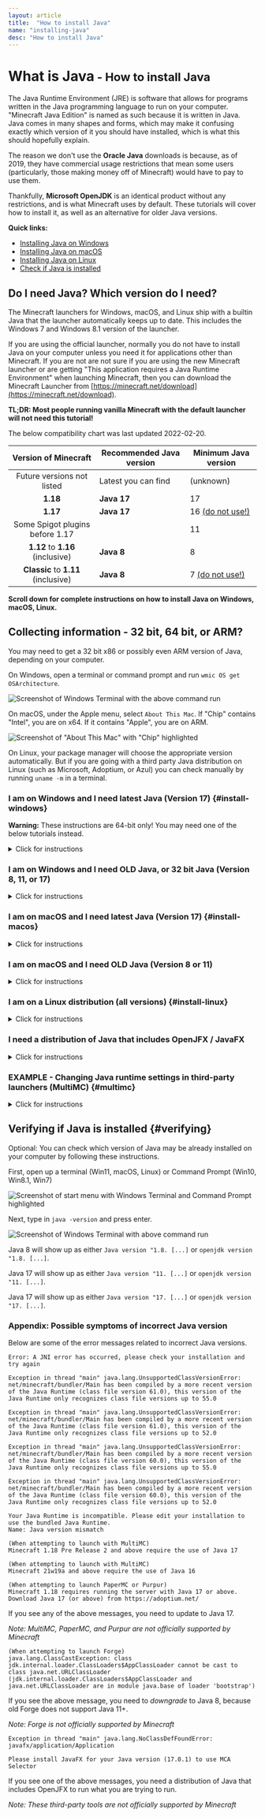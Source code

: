 ```yaml
---
layout: article
title:  "How to install Java"
name: "installing-java"
desc: "How to install Java"
---
```

# What is Java<small> - How to install Java</small>

The Java Runtime Environment (JRE) is software that allows for programs written in the Java programming language to run on your computer. "Minecraft Java Edition" is named as such because it is written in Java. Java comes in many shapes and forms, which may make it confusing exactly which version of it you should have installed, which is what this should hopefully explain.

The reason we don't use the **Oracle Java** downloads is because, as of 2019, they have commercial usage restrictions that mean some users (particularly, those making money off of Minecraft) would have to pay to use them.

Thankfully, **Microsoft OpenJDK** is an identical product without any restrictions, and is what Minecraft uses by default. These tutorials will cover how to install it, as well as an alternative for older Java versions.

**Quick links:** 
- [Installing Java on Windows](#install-windows)
- [Installing Java on macOS](#install-macos)
- [Installing Java on Linux](#install-linux)
- [Check if Java is installed](#verifying)

## Do I need Java? Which version do I need?

The Minecraft launchers for Windows, macOS, and Linux ship with a builtin Java that the launcher automatically keeps up to date. This includes the Windows 7 and Windows 8.1 version of the launcher.

If you are using the official launcher, normally you do not have to install Java on your computer unless you need it for applications other than Minecraft. If you are not are not sure if you are using the new Minecraft launcher or are getting "This application requires a Java Runtime Environment" when launching Minecraft, then you can download the Minecraft Launcher from [https://minecraft.net/download](https://minecraft.net/download).

**TL;DR: Most people running vanilla Minecraft with the default launcher will not need this tutorial!**

The below compatibility chart was last updated 2022-02-20.

| Version of Minecraft | Recommended Java version | Minimum Java version |
|:-:|-|-|
| Future versions not listed | Latest you can find | (unknown) |
| **1.18** | **Java 17** | 17 |
| **1.17** | **Java 17** | 16 [(do not use!)](https://endoflife.date/java) |
| Some Spigot plugins before 1.17 | | 11 |
| **1.12** to **1.16** (inclusive) | **Java 8** | 8 |
| **Classic** to **1.11** (inclusive) | **Java 8** | 7 [(do not use!)](https://endoflife.date/java) |

**Scroll down for complete instructions on how to install Java on Windows, macOS, Linux.**

## Collecting information - 32 bit, 64 bit, or ARM?

You may need to get a 32 bit x86 or possibly even ARM version of Java, depending on your computer.

On Windows, open a terminal or command prompt and run `wmic OS get OSArchitecture`.

![Screenshot of Windows Terminal with the above command run](/static/images/help/installing-java/verifying/verifying-architecture-windows.jpg)

On macOS, under the Apple menu, select `About This Mac`. If "Chip" contains "Intel", you are on x64. If it contains "Apple", you are on ARM.

![Screenshot of "About This Mac" with "Chip" highlighted](/static/images/help/installing-java/verifying/verifying-architecture-macos.png)

On Linux, your package manager will choose the appropriate version automatically. But if you are going with a third party Java distribution on Linux (such as Microsoft, Adoptium, or Azul) you can check manually by running `uname -m` in a terminal.

### I am on Windows and I need latest Java (Version 17) {#install-windows}

**Warning:** These instructions are 64-bit only! You may need one of the below tutorials instead.

<details><summary>Click for instructions</summary> {{ "

Visit the website for [Microsoft OpenJDK](https://www.microsoft.com/openjdk). This is the exact same version of Java that is bundled with the vanilla launcher.

![Screenshot of Microsoft OpenJDK website with download button highlighted](/static/images/help/installing-java/microsoft-windows/openjdk-installer-1.jpg)

Scroll down, and download the x64 `.msi` file for Windows:

![Screenshot of Microsoft OpenJDK download page with 64-bit .msi highlighted](/static/images/help/installing-java/microsoft-windows/openjdk-installer-2.jpg)

Run the installer.

![Screenshot of OpenJDK installer in downloads folder](/static/images/help/installing-java/microsoft-windows/openjdk-installer-3.jpg)

Click **Next**

![Screenshot of OpenJDK installer](/static/images/help/installing-java/microsoft-windows/openjdk-installer-4.jpg)

Click **Next**

![Screenshot of OpenJDK installer](/static/images/help/installing-java/microsoft-windows/openjdk-installer-5.jpg)

Make sure that both **Add to PATH** and **Set JAVA_HOME variable** are set to **Will be installed on local hard drive**.

This step is especially important if you intend to run a server or code mods for the game!

![Screenshot of OpenJDK installer](/static/images/help/installing-java/microsoft-windows/openjdk-installer-6.jpg)

Click **Next**

![Screenshot of OpenJDK installer with JAVA_HOME variable setting selected](/static/images/help/installing-java/microsoft-windows/openjdk-installer-7.jpg)

Click **Yes**

![Screenshot of OpenJDK installer](/static/images/help/installing-java/microsoft-windows/openjdk-installer-8.jpg)

Wait for installation to finish...

![Screenshot of OpenJDK installer](/static/images/help/installing-java/microsoft-windows/openjdk-installer-9.jpg)

Click **Finish** to exit the installer.

![Screenshot of OpenJDK installer](/static/images/help/installing-java/microsoft-windows/openjdk-installer-10.jpg)

Once you have installed the proper Java version, you should configure this in your launcher and give the game a go!

Depending on your launcher you may need to manually navigate to the path of Microsoft OpenJDK. In the latest version of Java 17, this path looks like:

```
C:\Program Files\Microsoft\jdk-17.0.2.8-hotspot\bin\javaw.exe
```

Your path will likely have a different version number.

" | markdownify }} </details>

### I am on Windows and I need OLD Java, or 32 bit Java (Version 8, 11, or 17)

<details><summary>Click for instructions</summary> {{ "

Visit the website for [Adoptium Temurin OpenJDK](https://adoptium.net).

Click the version needed, and click `Latest release`

You may need to scroll down and click `Other platforms` if the website is unable to detect that you are using 32-bit x86 Windows.

![Screenshot of Adoptium OpenJDK website with download button highlighted](/static/images/help/installing-java/adoptium-windows/openjdk-installer-1.jpg)

Run the installer.

![Screenshot of OpenJDK installer in downloads folder](/static/images/help/installing-java/adoptium-windows/openjdk-installer-2.jpg)

Click **Next**

![Screenshot of OpenJDK installer](/static/images/help/installing-java/adoptium-windows/openjdk-installer-3.jpg)

Make sure that both **Add to PATH** and **Set JAVA_HOME variable** are set to **Will be installed on local hard drive**.

This step is especially important if you intend to run a server or code mods for the game!

![Screenshot of OpenJDK installer with JAVA_HOME variable setting selected](/static/images/help/installing-java/adoptium-windows/openjdk-installer-4.jpg)

Click **Next**

![Screenshot of OpenJDK installer](/static/images/help/installing-java/adoptium-windows/openjdk-installer-5.jpg)

Click **Yes**

![Screenshot of OpenJDK installer with Windows UAC prompt](/static/images/help/installing-java/adoptium-windows/openjdk-installer-6.jpg)

Wait for the installer to finish...

![Screenshot of OpenJDK installer](/static/images/help/installing-java/adoptium-windows/openjdk-installer-7.jpg)

Once you have installed the proper Java version, you should configure this in your launcher and give the game a go!

Depending on your launcher you may need to manually navigate to the path of Adoptium Temurin OpenJDK. In the latest version of Java 8, this path looks like:

```
C:\Program Files\Eclipse Adoptium\jdk-8.0.322.6-hotspot\bin\javaw.exe
```

Your path will likely have a different version number.

" | markdownify }} </details>

### I am on macOS and I need latest Java (Version 17) {#install-macos}

<details><summary>Click for instructions</summary> {{ "

Visit the website for [Microsoft OpenJDK](https://www.microsoft.com/openjdk). This is the exact same version of Java that is bundled with the vanilla launcher.

![Screenshot of Microsoft OpenJDK website with download button highlighted](/static/images/help/installing-java/microsoft-mac/openjdk-installer-1.jpg)

Scroll down, and download a `.pkg` version for macOS. If you have an **Intel** Mac you should use the **x64** version. If you have an ARM Mac, you should get the **AArch64 / M1** version.

![Screenshot of Microsoft OpenJDK download page with Mac versions highlighted](/static/images/help/installing-java/microsoft-mac/openjdk-installer-2.jpg)

Run the installer.

![Screenshot of OpenJDK installer in downloads tray](/static/images/help/installing-java/microsoft-mac/openjdk-installer-3.jpg)

Click **Continue**

![Screenshot of OpenJDK installer](/static/images/help/installing-java/microsoft-mac/openjdk-installer-4.jpg)

Click **Continue**

![Screenshot of OpenJDK installer](/static/images/help/installing-java/microsoft-mac/openjdk-installer-5.jpg)

Enter your Mac password and click **Install Software**

![Screenshot of OpenJDK installer with Mac password prompt](/static/images/help/installing-java/microsoft-mac/openjdk-installer-6.jpg)

Wait for installation to finish...

![Screenshot of OpenJDK installer](/static/images/help/installing-java/microsoft-mac/openjdk-installer-7.jpg)

Click **Close** to exit the installer.

![Screenshot of OpenJDK installer with close button highlighted](/static/images/help/installing-java/microsoft-mac/openjdk-installer-8.jpg)

Once you have installed the proper Java version, you should configure this in your launcher and give the game a go!

Depending on your launcher you may need to manually navigate to the path of Microsoft OpenJDK. In the latest version of Java 17, this path looks like:

```
/Library/Java/JavaVirtualMachines/microsoft-17.jdk/Contents/Home/bin/java
```

Your path may have a different version number.

" | markdownify }} </details>

### I am on macOS and I need OLD Java (Version 8 or 11)

<details><summary>Click for instructions</summary> {{ "

Visit the website for [Adoptium Temurin OpenJDK](https://www.microsoft.com/openjdk).

Select the desired version and hit the download button. Make sure that the architecture matches your computer. If it doesn't, click **Other platforms** and navigate to the correct download.

![Screenshot of Adoptium OpenJDK website with download button highlighted](/static/images/help/installing-java/adoptium-mac/openjdk-installer-1.jpg)

Run the installer.

![Screenshot of OpenJDK installer in downloads tray](/static/images/help/installing-java/adoptium-mac/openjdk-installer-2.jpg)

Click **Continue**

![Screenshot of OpenJDK installer](/static/images/help/installing-java/adoptium-mac/openjdk-installer-3.jpg)

Click **Install**

![Screenshot of OpenJDK installer](/static/images/help/installing-java/adoptium-mac/openjdk-installer-4.jpg)

Enter your Mac password and click **Install Software**

![Screenshot of OpenJDK installer with Mac password prompt](/static/images/help/installing-java/adoptium-mac/openjdk-installer-5.jpg)

Wait for installation to finish...

Click **Close** to exit the installer.

![Screenshot of OpenJDK installer](/static/images/help/installing-java/adoptium-mac/openjdk-installer-6.jpg)

Once you have installed the proper Java version, you should configure this in your launcher and give the game a go!

Depending on your launcher you may need to manually navigate to the path of Adoptium Temurin OpenJDK. In the latest version of Java 8, this path looks like:

```
/Library/Java/JavaVirtualMachines/temurin-8.jdk/Contents/Home/bin/java
```

Your path may have a different version number.

" | markdownify }} </details>

### I am on a Linux distribution (all versions) {#install-linux}

<details><summary>Click for instructions</summary> {{ "

Open a terminal

![KDE menu with terminal selected](/static/images/help/installing-java/linux/install-java-1.jpg)

Install Java with your package manager.

##### Ubuntu / Debian / Pop!\_OS / Linux Mint

To install Java 17, 11, 8 respectively, choose one of these commands:
```
sudo apt install openjdk-17-jdk
sudo apt install openjdk-11-jdk
sudo apt install openjdk-8-jdk
```

There are also PPAs available for Adoptium.

##### Fedora

To install Java 17, 11, 8 respectively, choose one of these commands:
```
sudo dnf install java-latest-openjdk.x86_64
sudo dnf install java-11-openjdk.x86_64
sudo dnf install java-1.8.0-openjdk.x86_64
```

##### Archlinux / EndeavorOS / Manjaro

To install Java 17, 11, 8 respectively, choose one of these commands:
```
sudo pacman -S jdk-openjdk
sudo pacman -S jdk11-openjdk
sudo pacman -S jdk8-openjdk
```

##### RHEL / CentOS / RockyLinux / Amazon Linux

To install Java 17, 11, 8 respectively, choose one of these commands:
```
sudo yum install java-17-openjdk
sudo yum install java-11-openjdk
sudo yum install java-1.8.0-openjdk
```

If your distro does not support Java, the Microsoft OpenJDK downloads can be used on all distros.

![Terminal with install command typed in](/static/images/help/installing-java/linux/install-java-2.jpg)

![Terminal with install command executed](/static/images/help/installing-java/linux/install-java-3.jpg)

You may need to adjust which Java version is chosen. To do so:

##### Ubuntu / Debian / Pop!\_OS / Linux Mint

To show available Java versions:
```
update-java-alternatives --list
```
To switch to use Java 17 by default:
```
sudo update-java-alternatives --set java-1.17.0-openjdk-amd64
```

##### Fedora / RHEL / CentOS / RockyLinux / Amazon Linux

```
sudo alternatives --config java
```

Follow the interactive prompt

##### Archlinux / EndeavorOS / Manjaro

To show available Java versions:
```
archlinux-java status
```
To switch to use Java 17 by default:
```
sudo archlinux-java set java-17-openjdk
```

![Terminal with Java alternatives command executed](/static/images/help/installing-java/linux/install-java-4.jpg)

" | markdownify }} </details>

### I need a distribution of Java that includes OpenJFX / JavaFX

<details><summary>Click for instructions</summary> {{ "

OpenJFX may be needed to run some of the external tools in the Minecraft community, such as MCASelector. However, JFX is no longer included with Java by default.

You can use [Azul Zulu](https://www.azul.com/downloads/?package=jdk#download-openjdk) to obtain a version of Java that includes OpenJFX. You must select **Java Package: JDK FX** on the downloads page.

*Note: These third-party tools are not officially supported by Minecraft*

" | markdownify }} </details>

### EXAMPLE - Changing Java runtime settings in third-party launchers (MultiMC) {#multimc}

<details><summary>Click for instructions</summary> {{ "

*Note: MultiMC is not officially supported by Minecraft*

The main reason you would want to manually install Java is to enable the use of third-party launchers that do not bundle Java. Here is how you would do this in MultiMC. Other launchers will have a similar process.

Launch MultiMC, and click either **Edit Instance** or **Settings**.

**Important:** Use `Settings` only if you wish to switch *all* your instances to a specific Java version. Upgrading to Java 17 will break any pre-1.17 Forge instances!

![Settings button in MultiMC](/static/images/help/installing-java/multimc/java-in-multimc-1.jpg)

Click **Settings**, go under the **Java** tab, check **✅ Java Installation**, then click **Browse...**

![Java settings in MultiMC](/static/images/help/installing-java/multimc/java-in-multimc-2.jpg)

Locate `javaw.exe`. If you installed Microsoft OpenJDK for Windows, this will be at a path that looks like `C:\Program Files\Microsoft\jdk-17.0.2.8-hotspot\bin\javaw.exe`, but may not be exactly this.

![Browsing for Java executable](/static/images/help/installing-java/multimc/java-in-multimc-3.jpg)

Run the sanity check to ensure you did everything correctly.

![Java sanity check in MultiMC](/static/images/help/installing-java/multimc/java-in-multimc-4.jpg)

" | markdownify }} </details>

## Verifying if Java is installed {#verifying}

Optional: You can check which version of Java may be already installed on your computer by following these instructions.

First, open up a terminal (Win11, macOS, Linux) or Command Prompt (Win10, Win8.1, Win7)

![Screenshot of start menu with Windows Terminal and Command Prompt highlighted](/static/images/help/installing-java/verifying/verifying-1.jpg)

Next, type in `java -version` and press enter.

![Screenshot of Windows Terminal with above command run](/static/images/help/installing-java/verifying/verifying-2.jpg)

Java 8 will show up as either `Java version "1.8. [...]` or `openjdk version "1.8. [...]`.

Java 17 will show up as either `Java version "11. [...]` or `openjdk version "11. [...]`.

Java 17 will show up as either `Java version "17. [...]` or `openjdk version "17. [...]`.

### Appendix: Possible symptoms of incorrect Java version

Below are some of the error messages related to incorrect Java versions.

```
Error: A JNI error has occurred, please check your installation and try again
```
```
Exception in thread "main" java.lang.UnsupportedClassVersionError: net/minecraft/bundler/Main has been compiled by a more recent version of the Java Runtime (class file version 61.0), this version of the Java Runtime only recognizes class file versions up to 55.0

Exception in thread "main" java.lang.UnsupportedClassVersionError: net/minecraft/bundler/Main has been compiled by a more recent version of the Java Runtime (class file version 61.0), this version of the Java Runtime only recognizes class file versions up to 52.0

Exception in thread "main" java.lang.UnsupportedClassVersionError: net/minecraft/bundler/Main has been compiled by a more recent version of the Java Runtime (class file version 60.0), this version of the Java Runtime only recognizes class file versions up to 55.0

Exception in thread "main" java.lang.UnsupportedClassVersionError: net/minecraft/bundler/Main has been compiled by a more recent version of the Java Runtime (class file version 60.0), this version of the Java Runtime only recognizes class file versions up to 52.0
```
```
Your Java Runtime is incompatible. Please edit your installation to use the bundled Java Runtime.
Name: Java version mismatch
```
```
(When attempting to launch with MultiMC)
Minecraft 1.18 Pre Release 2 and above require the use of Java 17
```
```
(When attempting to launch with MultiMC)
Minecraft 21w19a and above require the use of Java 16
```
```
(When attempting to launch PaperMC or Purpur)
Minecraft 1.18 requires running the server with Java 17 or above. Download Java 17 (or above) from https://adoptium.net/
```

If you see any of the above messages, you need to update to Java 17.

*Note: MultiMC, PaperMC, and Purpur are not officially supported by Minecraft*

```
(When attempting to launch Forge)
java.lang.ClassCastException: class jdk.internal.loader.ClassLoaders$AppClassLoader cannot be cast to class java.net.URLClassLoader (jdk.internal.loader.ClassLoaders$AppClassLoader and java.net.URLClassLoader are in module java.base of loader 'bootstrap')
```

If you see the above message, you need to *downgrade* to Java 8, because old Forge does not support Java 11+.

*Note: Forge is not officially supported by Minecraft*

```
Exception in thread "main" java.lang.NoClassDefFoundError: javafx/application/Application
```

```
Please install JavaFX for your Java version (17.0.1) to use MCA Selector
```

If you see one of the above messages, you need a distribution of Java that includes OpenJFX to run what you are trying to run.

*Note: These third-party tools are not officially supported by Minecraft*
